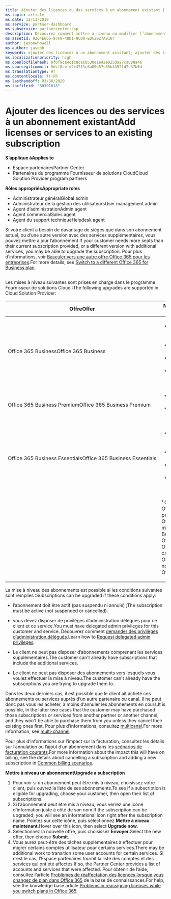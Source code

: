 ```yaml
---
title: Ajouter des licences ou des services à un abonnement existant | Espace partenaires
ms.topic: article
ms.date: 11/13/2019
ms.service: partner-dashboard
ms.subservice: partnercenter-csp
description: Découvrez comment mettre à niveau ou modifier l’abonnement d’un client, par exemple en ajoutant des licences ou des sièges ou en passant à une version différente avec d’autres services.
ms.assetid: 9264E666-97F8-48D1-8C00-EDC2927A8107
author: jasonwhowell
ms.author: jasonh
keywords: ajouter des licences à un abonnement existant, ajouter des sièges à un abonnement existant, modifier un abonnement, changer d’abonnement, acheter des licences supplémentaires pour un client
ms.localizationpriority: high
ms.openlocfilehash: 9f6f9ca4c1c8ca6b530e1e42e925da27ca088a46
ms.sourcegitcommit: 5dcf8cefd2c4731c6a80e57c65b43521d7c37b6d
ms.translationtype: HT
ms.contentlocale: fr-FR
ms.lasthandoff: 03/30/2020
ms.locfileid: "80391018"
---
```

# <a name="add-licenses-or-services-to-an-existing-subscription"></a><span data-ttu-id="b95d4-104">Ajouter des licences ou des services à un abonnement existant</span><span class="sxs-lookup"><span data-stu-id="b95d4-104">Add licenses or services to an existing subscription</span></span>

<span data-ttu-id="b95d4-105">**S’applique à**</span><span class="sxs-lookup"><span data-stu-id="b95d4-105">**Applies to**</span></span>

- <span data-ttu-id="b95d4-106">Espace partenaires</span><span class="sxs-lookup"><span data-stu-id="b95d4-106">Partner Center</span></span>
- <span data-ttu-id="b95d4-107">Partenaires du programme Fournisseur de solutions Cloud</span><span class="sxs-lookup"><span data-stu-id="b95d4-107">Cloud Solution Provider program partners</span></span>

<span data-ttu-id="b95d4-108">**Rôles appropriés**</span><span class="sxs-lookup"><span data-stu-id="b95d4-108">**Appropriate roles**</span></span>

- <span data-ttu-id="b95d4-109">Administrateur général</span><span class="sxs-lookup"><span data-stu-id="b95d4-109">Global admin</span></span>
- <span data-ttu-id="b95d4-110">Administrateur de la gestion des utilisateurs</span><span class="sxs-lookup"><span data-stu-id="b95d4-110">User management admin</span></span>
- <span data-ttu-id="b95d4-111">Agent d’administration</span><span class="sxs-lookup"><span data-stu-id="b95d4-111">Admin agent</span></span>
- <span data-ttu-id="b95d4-112">Agent commercial</span><span class="sxs-lookup"><span data-stu-id="b95d4-112">Sales agent</span></span>
- <span data-ttu-id="b95d4-113">Agent du support technique</span><span class="sxs-lookup"><span data-stu-id="b95d4-113">Helpdesk agent</span></span>

<span data-ttu-id="b95d4-114">Si votre client a besoin de davantage de sièges que dans son abonnement actuel, ou d’une autre version avec des services supplémentaires, vous pouvez mettre à jour l’abonnement.</span><span class="sxs-lookup"><span data-stu-id="b95d4-114">If your customer needs more seats than their current subscription provided, or a different version with additional services, you may be able to upgrade the subscription.</span></span> <span data-ttu-id="b95d4-115">Pour plus d’informations, voir [Basculer vers une autre offre Office&nbsp;365 pour les entreprises](https://go.microsoft.com/fwlink/p/?LinkId=723577).</span><span class="sxs-lookup"><span data-stu-id="b95d4-115">For more details, see [Switch to a different Office 365 for Business plan](https://go.microsoft.com/fwlink/p/?LinkId=723577).</span></span>

## <a href="" id="upgradesubscription"></a>


<span data-ttu-id="b95d4-116">Les mises à niveau suivantes sont prises en charge dans le programme Fournisseur de solutions Cloud&nbsp;:</span><span class="sxs-lookup"><span data-stu-id="b95d4-116">The following upgrades are supported in Cloud Solution Provider:</span></span>

<table>
<colgroup>
<col width="50%" />
<col width="50%" />
</colgroup>
<thead>
<tr class="header">
<th><span data-ttu-id="b95d4-117">Offre</span><span class="sxs-lookup"><span data-stu-id="b95d4-117">Offer</span></span></th>
<th><span data-ttu-id="b95d4-118">Mises à niveau possibles</span><span class="sxs-lookup"><span data-stu-id="b95d4-118">Possible upgrades</span></span></th>
</tr>
</thead>
<tbody>
<tr class="odd">
<td><span data-ttu-id="b95d4-119">Office 365 Business</span><span class="sxs-lookup"><span data-stu-id="b95d4-119">Office 365 Business</span></span></td>
<td><ul>
<li><span data-ttu-id="b95d4-120">Office&nbsp;365 Business&nbsp;Premium¹</span><span class="sxs-lookup"><span data-stu-id="b95d4-120">Office 365 Business Premium¹</span></span></li>
<li><span data-ttu-id="b95d4-121">Office 365 ProPlus</span><span class="sxs-lookup"><span data-stu-id="b95d4-121">Office 365 ProPlus</span></span></li>
<li><span data-ttu-id="b95d4-122">Office&nbsp;365 Entreprise&nbsp;E3</span><span class="sxs-lookup"><span data-stu-id="b95d4-122">Office 365 Enterprise E3</span></span></li>
<li><span data-ttu-id="b95d4-123">Office&nbsp;365 Enterprise&nbsp;E5</span><span class="sxs-lookup"><span data-stu-id="b95d4-123">Office 365 Enterprise E5</span></span></li>
</ul></td>
</tr>
<tr class="even">
<td><span data-ttu-id="b95d4-124">Office 365 Business Premium</span><span class="sxs-lookup"><span data-stu-id="b95d4-124">Office 365 Business Premium</span></span></td>
<td><ul>
<li><span data-ttu-id="b95d4-125">Office&nbsp;365 Entreprise&nbsp;E3</span><span class="sxs-lookup"><span data-stu-id="b95d4-125">Office 365 Enterprise E3</span></span></li>
<li><span data-ttu-id="b95d4-126">Office&nbsp;365 Enterprise&nbsp;E5</span><span class="sxs-lookup"><span data-stu-id="b95d4-126">Office 365 Enterprise E5</span></span></li>
</ul></td>
</tr>
<tr class="odd">
<td><span data-ttu-id="b95d4-127">Office 365 Business Essentials</span><span class="sxs-lookup"><span data-stu-id="b95d4-127">Office 365 Business Essentials</span></span></td>
<td><ul>
<li><span data-ttu-id="b95d4-128">Office&nbsp;365 Business&nbsp;Premium¹</span><span class="sxs-lookup"><span data-stu-id="b95d4-128">Office 365 Business Premium¹</span></span></li>
<li><span data-ttu-id="b95d4-129">Office&nbsp;365 Entreprise&nbsp;E1</span><span class="sxs-lookup"><span data-stu-id="b95d4-129">Office 365 Enterprise E1</span></span></li>
<li><span data-ttu-id="b95d4-130">Office&nbsp;365 Entreprise&nbsp;E3</span><span class="sxs-lookup"><span data-stu-id="b95d4-130">Office 365 Enterprise E3</span></span></li>
<li><span data-ttu-id="b95d4-131">Office&nbsp;365 Enterprise&nbsp;E5</span><span class="sxs-lookup"><span data-stu-id="b95d4-131">Office 365 Enterprise E5</span></span></li>
</ul></td>
</tr>
<tr class="even">
<td></td>
<td><p><span data-ttu-id="b95d4-132">¹ Office 365 Business India et Office 365 Business Essentials India peuvent être mis à niveau vers Office 365 Business Premium India, mais pas vers Office 365 Business Premium.</span><span class="sxs-lookup"><span data-stu-id="b95d4-132">¹ Office 365 Business India and Office 365 Business Essentials India can be upgraded to Office 365 Business Premium India, not to Office 365 Business Premium.</span></span></p></td>
</tr>
</tbody>
</table>

<span data-ttu-id="b95d4-133">La mise à niveau des abonnements est possible si les conditions suivantes sont remplies&nbsp;:</span><span class="sxs-lookup"><span data-stu-id="b95d4-133">Subscriptions can be upgraded if these conditions apply:</span></span>

-   <span data-ttu-id="b95d4-134">l’abonnement doit être actif (pas suspendu ni annulé)&nbsp;;</span><span class="sxs-lookup"><span data-stu-id="b95d4-134">The subscription must be active (not suspended or cancelled).</span></span>

-   <span data-ttu-id="b95d4-135">vous devez disposer de privilèges d’administration délégués pour ce client et ce service.</span><span class="sxs-lookup"><span data-stu-id="b95d4-135">You must have delegated admin privileges for this customer and service.</span></span> <span data-ttu-id="b95d4-136">Découvrez comment [demander des privilèges d’administration délégués](request-a-relationship-with-a-customer.md).</span><span class="sxs-lookup"><span data-stu-id="b95d4-136">Learn how to [Request delegated admin privileges](request-a-relationship-with-a-customer.md).</span></span>

-   <span data-ttu-id="b95d4-137">Le client ne peut pas disposer d’abonnements comprenant les services supplémentaires.</span><span class="sxs-lookup"><span data-stu-id="b95d4-137">The customer can't already have subscriptions that include the additional services.</span></span>

-   <span data-ttu-id="b95d4-138">Le client ne peut pas disposer des abonnements vers lesquels vous voulez effectuer la mise à niveau.</span><span class="sxs-lookup"><span data-stu-id="b95d4-138">The customer can't already have the subscriptions you are trying to upgrade them to.</span></span>

<span data-ttu-id="b95d4-139">Dans les deux derniers cas, il est possible que le client ait acheté ces abonnements ou services auprès d’un autre partenaire ou canal. Il ne peut donc pas vous les acheter, à moins d’annuler les abonnements en cours.</span><span class="sxs-lookup"><span data-stu-id="b95d4-139">It is possible, in the latter two cases that the customer may have purchased those subscriptions or services from another partner or another channel, and they won't be able to purchase them from you unless they cancel their existing ones first.</span></span> <span data-ttu-id="b95d4-140">Pour plus d’informations, consultez [multicanal](multichannel.md).</span><span class="sxs-lookup"><span data-stu-id="b95d4-140">For more information, see [multi-channel](multichannel.md).</span></span>

<span data-ttu-id="b95d4-141">Pour plus d’informations sur l’impact sur la facturation, consultez les détails sur l’annulation ou l’ajout d’un abonnement dans les [scénarios de facturation courants](common-billing-scenarios.md).</span><span class="sxs-lookup"><span data-stu-id="b95d4-141">For more information about the impact this will have on billing, see the details about cancelling a subscription and adding a new subscription in [Common billing scenarios](common-billing-scenarios.md).</span></span>

<span data-ttu-id="b95d4-142">**Mettre à niveau un abonnement**</span><span class="sxs-lookup"><span data-stu-id="b95d4-142">**Upgrade a subscription**</span></span>

1.  <span data-ttu-id="b95d4-143">Pour voir si un abonnement peut être mis à niveau, choisissez votre client, puis ouvrez la liste de ses abonnements.</span><span class="sxs-lookup"><span data-stu-id="b95d4-143">To see if a subscription is eligible for upgrading, choose your customer, then open their list of subscriptions.</span></span>
2.  <span data-ttu-id="b95d4-144">Si l’abonnement peut être mis à niveau, vous verrez une icône d’information juste à côté de son nom.</span><span class="sxs-lookup"><span data-stu-id="b95d4-144">If the subscription can be upgraded, you will see an informational icon right after the subscription name.</span></span> <span data-ttu-id="b95d4-145">Pointez sur cette icône, puis sélectionnez **Mettre à niveau maintenant**.</span><span class="sxs-lookup"><span data-stu-id="b95d4-145">Hover over this icon, then select **Upgrade now**.</span></span>
3.  <span data-ttu-id="b95d4-146">Sélectionnez la nouvelle offre, puis choisissez **Envoyer**.</span><span class="sxs-lookup"><span data-stu-id="b95d4-146">Select the new offer, then choose **Submit**.</span></span>
4.  <span data-ttu-id="b95d4-147">Vous aurez peut-être des tâches supplémentaires à effectuer pour migrer certains comptes utilisateur pour certains services.</span><span class="sxs-lookup"><span data-stu-id="b95d4-147">There may be additional work to transition some user accounts for certain services.</span></span> <span data-ttu-id="b95d4-148">Si c’est le cas, l’Espace partenaires fournit la liste des comptes et des services qui ont été affectés.</span><span class="sxs-lookup"><span data-stu-id="b95d4-148">If so, the Partner Center provides a list of accounts and services that were affected.</span></span> <span data-ttu-id="b95d4-149">Pour obtenir de l’aide, consultez l’article [Problèmes de réaffectation des licences lorsque vous changez de plan dans Office&nbsp;365](https://go.microsoft.com/fwlink/p/?LinkId=723576) de la base de connaissances.</span><span class="sxs-lookup"><span data-stu-id="b95d4-149">For help, see the knowledge base article [Problems in reassigning licenses while you switch plans in Office 365](https://go.microsoft.com/fwlink/p/?LinkId=723576).</span></span>

 

 



